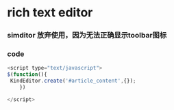 rich text editor 
===================
### simditor 放弃使用，因为无法正确显示toolbar图标
### code
```javascript
<script type="text/javascript"> 
$(function(){
 KindEditor.create('#article_content',{});
    })

</script>
```
